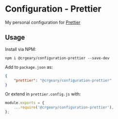 # Configuration - Prettier

My personal configuration for [Prettier](https://prettier.io/)

## Usage

Install via NPM:

```
npm i @crgeary/configuration-prettier --save-dev
```

Add to `package.json` as:

```json
{
    "prettier": "@crgeary/configuration-prettier"
}
```

Or extend in `prettier.config.js` with:

```js
module.exports = {
    ...require('@crgeary/configuration-prettier'),
};
```
